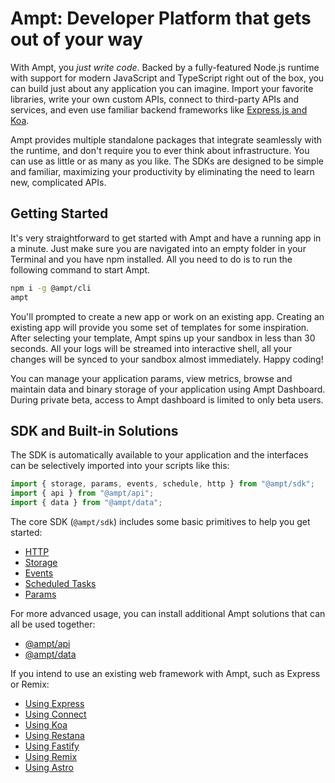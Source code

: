 
# Ampt: Developer Platform that gets out of your way

With Ampt, you _just write code_. Backed by a fully-featured Node.js runtime with support for modern JavaScript and TypeScript right out of the box, you can build just about any application you can imagine. Import your favorite libraries, write your own custom APIs, connect to third-party APIs and services, and even use familiar backend frameworks like [Express.js and Koa](/docs/building-blocks/http-request-handling#integrating-with-node-based-web-frameworks).

Ampt provides multiple standalone packages that integrate seamlessly with the runtime, and don't require you to ever think about infrastructure. You can use as little or as many as you like. The SDKs are designed to be simple and familiar, maximizing your productivity by eliminating the need to learn new, complicated APIs.

## Getting Started 

It's very straightforward to get started with Ampt and have a running app in a minute. Just make sure you are navigated into an empty folder in your Terminal and you have npm installed. All you need to do is to run the following command to start Ampt.

```bash
npm i -g @ampt/cli
ampt
```

You'll prompted to create a new app or work on an existing app. Creating an existing app will provide you some set of templates for some inspiration. After selecting your template, Ampt spins up your sandbox in less than 30 seconds. All your logs will be streamed into interactive shell, all your changes will be synced to your sandbox almost immediately. Happy coding! 

You can manage your application params, view metrics, browse and maintain data and binary storage of your application using Ampt Dashboard. During private beta, access to Ampt dashboard is limited to only beta users. 

## SDK and Built-in Solutions

The SDK is automatically available to your application and the interfaces can be selectively imported into your scripts like this:

```javascript
import { storage, params, events, schedule, http } from "@ampt/sdk";
import { api } from "@ampt/api";
import { data } from "@ampt/data";
```

The core SDK (`@ampt/sdk`) includes some basic primitives to help you get started:

- [HTTP](/building-blocks/http-request-handling.md) 
- [Storage](/building-blocks/storage)
- [Events](/building-blocks/events)
- [Scheduled Tasks](/building-blocks/scheduled-tasks)
- [Params](/building-blocks/params)

For more advanced usage, you can install additional Ampt solutions that can all be used together:

- [@ampt/api](/building-blocks/api)
- [@ampt/data](/building-blocks/data)

If you intend to use an existing web framework with Ampt, such as Express or Remix:

- [Using Express](/building-blocks/http-request-handling#express.js)
- [Using Connect](/building-blocks/http-request-handling#connect)
- [Using Koa](/building-blocks/http-request-handling#koa)
- [Using Restana](/building-blocks/http-request-handling#restana)
- [Using Fastify](/building-blocks/http-request-handling#fastify)
- [Using Remix](/building-blocks/frameworks/remix)
- [Using Astro](/building-blocks/frameworks/astro)
